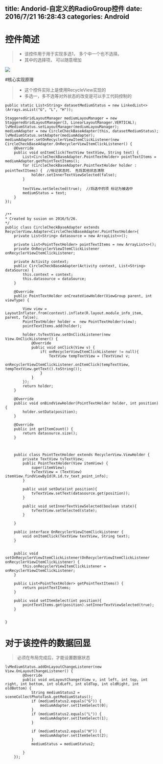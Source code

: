 title: Andorid-自定义的RadioGroup控件
date: 2016/7/21 16:28:43
categories: Android
---

# 控件简述
>- 该控件用于用于实现多选1， 多个中一个也不选择。
>- 其中的选择项， 可以随意增加

![](http://7xrbxa.com1.z0.glb.clouddn.com/Android-%E5%A4%9A%E9%80%89%E4%B8%80%E6%8E%A7%E4%BB%B6.PNG)


#核心实现原理
>- 这个控件实际上是使用RecycleView实现的
>- 多选一，多不选等对外状态的改变是可以手工代码控制的

    public static List<String> datasetMediumStatus = new LinkedList<>(Arrays.asList("G", "L", "H"));

 	StaggeredGridLayoutManager mediumLayouManager = new StaggeredGridLayoutManager(3, LinearLayoutManager.VERTICAL);
    lvMediumStatus.setLayoutManager(mediumLayouManager);
    mediumAdapter = new CircleCheckBaseAdapter(this, datasetMediumStatus);
    lvMediumStatus.setAdapter(mediumAdapter);
    mediumAdapter.setOnRecyclerViewItemClickListener(new CircleCheckBaseAdapter.OnRecyclerViewItemClickListener() {
        @Override
        public void onItemClick(TextView textView, String text) {
            List<CircleCheckBaseAdapter.PointTextHolder> pointTextItems = mediumAdapter.getPointTextItems();
            for (CircleCheckBaseAdapter.PointTextHolder holder : pointTextItems) {  //标记状态时， 先将其他状态清除
                holder.setInnerTextViewSelected(false);
            }

            textView.setSelected(true);  //将选中的项 标记为被选中
            mediumStatus = text;
        }
    });


	/**
 	* Created by susion on 2016/5/26.
	*/
	public class CircleCheckBaseAdapter extends RecyclerView.Adapter<CircleCheckBaseAdapter.PointTextHolder>{
	    private List<String> datasource = new ArrayList<>();
	
	    private List<PointTextHolder> pointTextItems = new ArrayList<>();
	    private OnRecyclerViewItemClickListener onRecyclerViewItemClickListener;
	
	    private Activity context;
	    public CircleCheckBaseAdapter(Activity context, List<String> dataSource) {
	        this.context = context;
	        this.datasource = dataSource;
	    }
	
	    @Override
	    public PointTextHolder onCreateViewHolder(ViewGroup parent, int viewType) {
	
	        View view = LayoutInflater.from(context).inflate(R.layout.module_info_item, parent, false);
	        PointTextHolder holder =  new PointTextHolder(view);
	        pointTextItems.add(holder);
	
	        holder.tvTextView.setOnClickListener(new View.OnClickListener() {
	            @Override
	            public void onClick(View v) {
	                if( onRecyclerViewItemClickListener != null){
	                    TextView tempTextView = (TextView) v;
	                    onRecyclerViewItemClickListener.onItemClick(tempTextView, tempTextView.getText().toString());
	                }
	            }
	        });
	        return holder;
	    }
	
	    @Override
	    public void onBindViewHolder(PointTextHolder holder, int position) {
	        holder.setData(position);
	    }
	
	    @Override
	    public int getItemCount() {
	        return datasource.size();
	    }
	
	
	
	    public class PointTextHolder extends RecyclerView.ViewHolder {
	        private TextView tvTextView;
	        public PointTextHolder(View itemView) {
	            super(itemView);
	            tvTextView = (TextView) itemView.findViewById(R.id.tv_text_point_info);
	        }
	
	        public void setData(int position){
	            tvTextView.setText(datasource.get(position));
	        }
	
	        public void setInnerTextViewSelected(boolean state){
	            tvTextView.setSelected(state);
	        }
	
	    }
	
	    public interface OnRecyclerViewItemClickListener {
	        void onItemClick(TextView textView, String text);
	    }
	
	
	    public void setOnRecyclerViewItemClickListener(OnRecyclerViewItemClickListener onRecyclerViewItemClickListener) {
	        this.onRecyclerViewItemClickListener = onRecyclerViewItemClickListener;
	    }
	
	    public List<PointTextHolder> getPointTextItems() {
	        return pointTextItems;
	    }
	
	    public void setItemSelect(int position){
	        pointTextItems.get(position).setInnerTextViewSelected(true);
	    }
	
	
	}


# 对于该控件的数据回显 #
> 必须在布局完成后，才能设置数据状态

	lvMediumStatus.addOnLayoutChangeListener(new View.OnLayoutChangeListener() {
            @Override
            public void onLayoutChange(View v, int left, int top, int right, int bottom, int oldLeft, int oldTop, int oldRight, int oldBottom) {
                String mediumStatus2 = sceneCollectPhotoTask.getMediumStatus();
                if (mediumStatus2.equals("G")) {
                    mediumAdapter.setItemSelect(0);
                }
                if (mediumStatus2.equals("L")) {
                    mediumAdapter.setItemSelect(1);
                }

                if (mediumStatus2.equals("H")) {
                    mediumAdapter.setItemSelect(2);
                }
                mediumStatus = mediumStatus2;

            }
        });